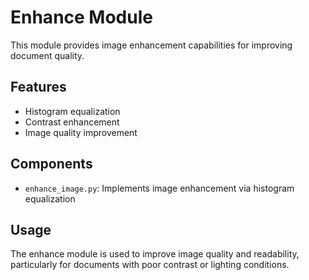 # Enhance Module

This module provides image enhancement capabilities for improving document quality.

## Features
- Histogram equalization
- Contrast enhancement
- Image quality improvement

## Components
- `enhance_image.py`: Implements image enhancement via histogram equalization

## Usage
The enhance module is used to improve image quality and readability, particularly for documents with poor contrast or lighting conditions.
